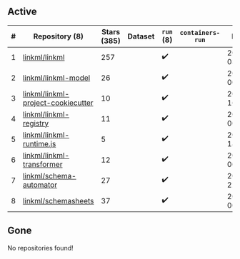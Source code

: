 ## Active
| # | Repository (8) | Stars (385) | Dataset | `run` (8) | `containers-run` | Last Modified |
| --- | --- | --- | --- | --- | --- | --- |
| 1 | [linkml/linkml](https://github.com/linkml/linkml) | 257 |  | :heavy_check_mark: |  | 2024-03-02 03:20:26+00:00 |
| 2 | [linkml/linkml-model](https://github.com/linkml/linkml-model) | 26 |  | :heavy_check_mark: |  | 2024-03-01 00:52:58+00:00 |
| 3 | [linkml/linkml-project-cookiecutter](https://github.com/linkml/linkml-project-cookiecutter) | 10 |  | :heavy_check_mark: |  | 2024-03-01 16:16:17+00:00 |
| 4 | [linkml/linkml-registry](https://github.com/linkml/linkml-registry) | 11 |  | :heavy_check_mark: |  | 2024-02-27 00:23:18+00:00 |
| 5 | [linkml/linkml-runtime.js](https://github.com/linkml/linkml-runtime.js) | 5 |  | :heavy_check_mark: |  | 2023-06-12 18:56:08+00:00 |
| 6 | [linkml/linkml-transformer](https://github.com/linkml/linkml-transformer) | 12 |  | :heavy_check_mark: |  | 2024-01-27 00:58:55+00:00 |
| 7 | [linkml/schema-automator](https://github.com/linkml/schema-automator) | 27 |  | :heavy_check_mark: |  | 2024-02-26 22:42:15+00:00 |
| 8 | [linkml/schemasheets](https://github.com/linkml/schemasheets) | 37 |  | :heavy_check_mark: |  | 2024-02-27 00:33:03+00:00 |

## Gone
No repositories found!
